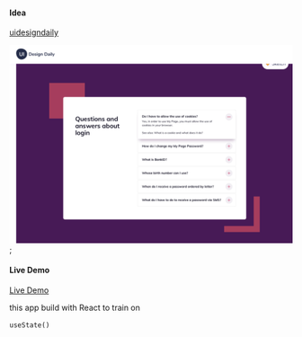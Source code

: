 #### Idea

[uidesigndaily](https://uidesigndaily.com/posts/sketch-accordion-website-day-1175)

![](./idea.png);

#### Live Demo

[Live Demo](https://questions-buttons.netlify.app/)

this app build with React to train on
```
useState()
```


